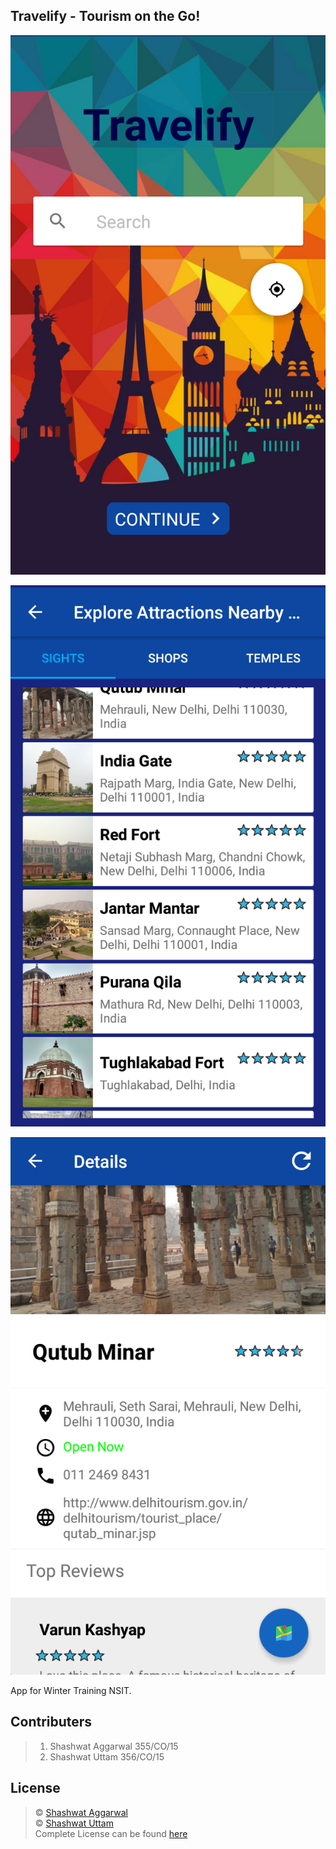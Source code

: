 ## Travelify - Tourism on the Go!

![](https://github.com/imshashwataggarwal/Travelify/blob/master/3.png)

![](https://github.com/imshashwataggarwal/Travelify/blob/master/2.png)

![](https://github.com/imshashwataggarwal/Travelify/blob/master/1.png)

App for Winter Training NSIT.

## Contributers
> 1. Shashwat Aggarwal  355/CO/15
> 2. Shashwat Uttam     356/CO/15

## License
> © [Shashwat Aggarwal](mailto:shashwat.aggarwal9@gmail.com)<br>
> © [Shashwat Uttam](mailto:shashwatuttam@gmail.com)<br>
> Complete License can be found [here](https://github.com/imshashwataggarwal/Travelify/blob/master/LICENCE)
